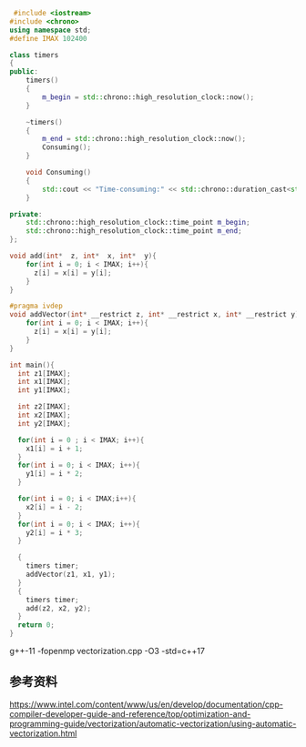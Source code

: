 ```C++
 #include <iostream>
#include <chrono>
using namespace std;
#define IMAX 102400

class timers
{
public:
    timers()
    {
        m_begin = std::chrono::high_resolution_clock::now();
    }

    ~timers()
    {
        m_end = std::chrono::high_resolution_clock::now();
        Consuming();
    }

    void Consuming()
    {
        std::cout << "Time-consuming:" << std::chrono::duration_cast<std::chrono::duration<float, std::milli>>(m_end - m_begin).count() << std::endl;  // timers变量析构时自动输出时间
    }

private:
    std::chrono::high_resolution_clock::time_point m_begin;
    std::chrono::high_resolution_clock::time_point m_end;
};

void add(int*  z, int*  x, int*  y){
    for(int i = 0; i < IMAX; i++){
      z[i] = x[i] = y[i];
    }
}

#pragma ivdep
void addVector(int* __restrict z, int* __restrict x, int* __restrict y){
    for(int i = 0; i < IMAX; i++){
      z[i] = x[i] = y[i];
    }
}

int main(){
  int z1[IMAX];
  int x1[IMAX];
  int y1[IMAX];

  int z2[IMAX];
  int x2[IMAX];
  int y2[IMAX];

  for(int i = 0 ; i < IMAX; i++){
    x1[i] = i + 1;
  }
  for(int i = 0; i < IMAX; i++){
    y1[i] = i * 2;
  }

  for(int i = 0; i < IMAX;i++){
    x2[i] = i - 2;
  }
  for(int i = 0; i < IMAX; i++){
    y2[i] = i * 3;
  }

  {
    timers timer;
    addVector(z1, x1, y1);
  }
  {
    timers timer;
    add(z2, x2, y2);
  }
  return 0;
}

```

g++-11 -fopenmp vectorization.cpp -O3 -std=c++17

## 参考资料

https://www.intel.com/content/www/us/en/develop/documentation/cpp-compiler-developer-guide-and-reference/top/optimization-and-programming-guide/vectorization/automatic-vectorization/using-automatic-vectorization.html
